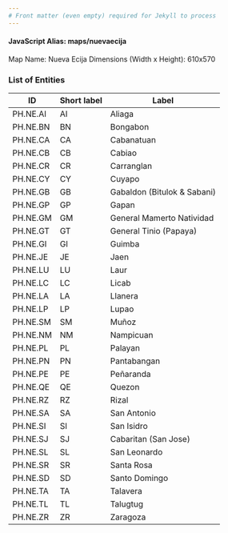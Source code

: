 ```yaml
---
# Front matter (even empty) required for Jekyll to process
---
```


#### JavaScript Alias: maps/nuevaecija

Map Name: Nueva Ecija
Dimensions (Width x Height): 610x570





### List of Entities

ID | Short label | Label
---|---|---|
PH.NE.AI | AI | Aliaga
PH.NE.BN | BN | Bongabon
PH.NE.CA | CA | Cabanatuan
PH.NE.CB | CB | Cabiao
PH.NE.CR | CR | Carranglan
PH.NE.CY | CY | Cuyapo
PH.NE.GB | GB | Gabaldon (Bitulok & Sabani)
PH.NE.GP | GP | Gapan
PH.NE.GM | GM | General Mamerto Natividad
PH.NE.GT | GT | General Tinio (Papaya)
PH.NE.GI | GI | Guimba
PH.NE.JE | JE | Jaen
PH.NE.LU | LU | Laur
PH.NE.LC | LC | Licab
PH.NE.LA | LA | Llanera
PH.NE.LP | LP | Lupao
PH.NE.SM | SM | Muñoz
PH.NE.NM | NM | Nampicuan
PH.NE.PL | PL | Palayan
PH.NE.PN | PN | Pantabangan
PH.NE.PE | PE | Peñaranda
PH.NE.QE | QE | Quezon
PH.NE.RZ | RZ | Rizal
PH.NE.SA | SA | San Antonio
PH.NE.SI | SI | San Isidro
PH.NE.SJ | SJ | Cabaritan (San Jose)
PH.NE.SL | SL | San Leonardo
PH.NE.SR | SR | Santa Rosa
PH.NE.SD | SD | Santo Domingo
PH.NE.TA | TA | Talavera
PH.NE.TL | TL | Talugtug
PH.NE.ZR | ZR | Zaragoza